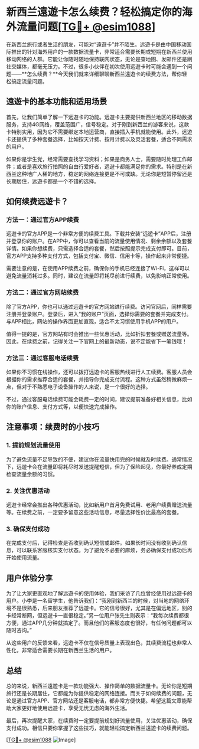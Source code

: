 # 新西兰遠遊卡怎么续费？轻松搞定你的海外流量问题[[TG💪+ @esim1088](https://t.me/s/esim1088)]

在新西兰旅行或者生活的朋友，可能对“遠遊卡”并不陌生。远遊卡是由中国移动国际推出的针对海外用户的一款数据流量卡，非常适合需要长期或短期在新西兰使用移动网络的人群。它能让你随时随地保持联网状态，无论是查地图、发邮件还是刷社交媒体，都毫无压力。不过，很多小伙伴在初次使用远遊卡时可能会遇到一个问题——**怎么续费？**今天我们就来详细聊聊新西兰遠遊卡的续费方法，帮你轻松搞定流量问题。

## 遠遊卡的基本功能和适用场景

首先，让我们简单了解一下远遊卡的功能。远遊卡主要提供新西兰地区的移动数据服务，支持4G网络，覆盖范围广，信号稳定。对于刚到新西兰的游客来说，这款卡特别实用，因为它不需要绑定本地运营商，直接插入手机就能使用。此外，远遊卡还提供了多种套餐选择，比如按天计费、按月计费以及灵活套餐，适合不同需求的用户。

如果你是学生党，经常需要查找学习资料；如果是商务人士，需要随时处理工作邮件；或者是喜欢旅行拍照的自由行爱好者，远遊卡都能满足你的需求。特别是在新西兰这种地广人稀的地方，稳定的网络连接更是不可或缺。无论你是短暂停留还是长期居住，远遊卡都是一个不错的选择。

## 如何续费远遊卡？

### 方法一：通过官方APP续费

远遊卡的官方APP是一个非常方便的续费工具。下载并安装“远遊卡”APP后，注册并登录你的账户。在APP中，你可以查看当前的流量使用情况、剩余余额以及套餐详情。如果你想续费，只需选择合适的套餐，然后按照提示完成支付即可。目前，官方APP支持多种支付方式，包括支付宝、微信、信用卡等，操作起来非常便捷。

需要注意的是，在使用APP续费之前，确保你的手机已经连接了Wi-Fi，这样可以避免流量消耗过多。同时，建议在流量即将耗尽前进行续费，以免影响正常使用。

### 方法二：通过官方网站续费

除了官方APP，你也可以通过远遊卡的官方网站进行续费。访问官网后，同样需要注册并登录账户。登录后，进入“我的账户”页面，选择你需要的套餐并完成支付。与APP相比，网站的操作界面更加直观，适合不太习惯使用手机APP的用户。

值得一提的是，官方网站有时会推出一些优惠活动，比如折扣套餐或赠送流量等。因此，在续费之前，记得关注一下官网上的最新动态，说不定能省下一笔钱哦！

### 方法三：通过客服电话续费

如果你不习惯在线操作，还可以拨打远遊卡的客服热线进行人工续费。客服人员会根据你的需求推荐合适的套餐，并指导你完成支付流程。这种方式虽然稍微麻烦一点，但对于不熟悉电子设备操作的人来说，是一个很好的选择。

不过，通过客服电话续费可能会耗费一定的时间，建议提前准备好相关信息，比如你的账户信息、支付方式等，以便快速完成操作。

## 注意事项：续费时的小技巧

### 1. 提前规划流量使用

为了避免流量不足导致的不便，建议你在流量快用完的时候就及时续费。通常情况下，远遊卡会在流量即将耗尽时发送提醒短信，但为了保险起见，你最好养成定期检查流量余额的习惯。

### 2. 关注优惠活动

远遊卡经常会推出各种优惠活动，比如新用户首月免费试用、老用户续费赠送流量等。在续费之前，一定要多留意这些活动信息，尽量选择性价比最高的套餐。

### 3. 确保支付成功

在完成支付后，记得检查是否收到确认短信或邮件。如果长时间没有收到确认信息，可以联系客服核实支付状态。为了避免不必要的麻烦，务必确保支付成功后再开始使用流量。

## 用户体验分享

为了让大家更直观地了解远遊卡的使用体验，我们采访了几位曾经使用过远遊卡的用户。小李是一名留学生，他告诉我们：“我刚到新西兰的时候，对当地的网络环境不是很熟悉，后来朋友推荐了远遊卡。它的信号很好，尤其是在偏远地区，别的卡经常断网，但远遊卡一直很稳定。”另一位用户张先生则表示：“我每次续费都很方便，通过APP几分钟就搞定了。而且他们的客服态度也很好，有任何问题都可以随时咨询。”

从这些用户的反馈来看，远遊卡不仅在信号质量上表现出色，其续费流程也非常人性化，非常适合需要长期在新西兰生活的用户。

## 总结

总的来说，新西兰遠遊卡是一款功能强大、操作简单的数据流量卡。无论你是短期旅行还是长期居住，它都能为你提供稳定的网络连接。而关于如何续费的问题，无论是通过官方APP、官方网站还是客服电话，都非常方便快捷。希望这篇文章能帮助大家更好地使用远遊卡，享受无忧无虑的海外生活。

最后，再次提醒大家，在续费时一定要提前规划好流量使用，关注优惠活动，确保支付成功。相信只要你掌握了这些技巧，就能轻松搞定新西兰遠遊卡的续费问题。

[[TG💪+ @esim1088](https://t.me/s/esim1088) ![Image](https://i.postimg.cc/4NQfJmqS/Snipaste-2025-05-13-00-14-12.png)]